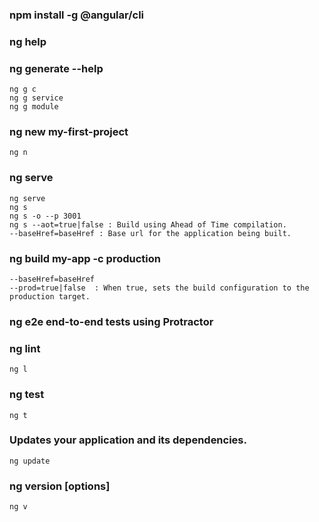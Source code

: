 
### npm install -g @angular/cli
### ng help
### ng generate --help
    ng g c
    ng g service
    ng g module
    
### ng new my-first-project
    ng n
### ng serve
    ng serve
    ng s
    ng s -o --p 3001
    ng s --aot=true|false : Build using Ahead of Time compilation.
    --baseHref=baseHref	: Base url for the application being built.
### ng build my-app -c production
    --baseHref=baseHref
    --prod=true|false  : When true, sets the build configuration to the production target.

### ng e2e end-to-end tests using Protractor
### ng lint
    ng l

### ng test
    ng t

### Updates your application and its dependencies.
    ng update    

### ng version [options]
    ng v

